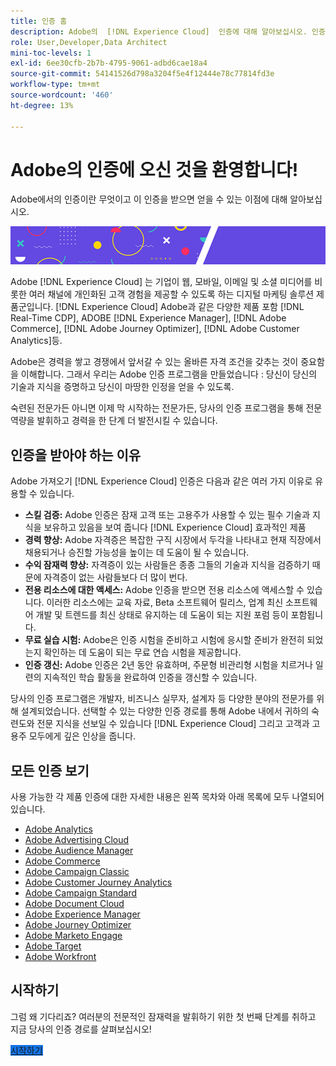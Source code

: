 ```yaml
---
title: 인증 홈
description: Adobe의  [!DNL Experience Cloud]  인증에 대해 알아보십시오. 인증을 받으면 무엇을 할 수 있는지 알아보십시오.
role: User,Developer,Data Architect
mini-toc-levels: 1
exl-id: 6ee30cfb-2b7b-4795-9061-adbd6cae18a4
source-git-commit: 54141526d798a3204f5e4f12444e78c77814fd3e
workflow-type: tm+mt
source-wordcount: '460'
ht-degree: 13%

---
```


# Adobe의 인증에 오신 것을 환영합니다!

Adobe에서의 인증이란 무엇이고 이 인증을 받으면 얻을 수 있는 이점에 대해 알아보십시오.

![배너](/help/certifications/assets/home_banner_smallwide.png)

Adobe [!DNL Experience Cloud] 는 기업이 웹, 모바일, 이메일 및 소셜 미디어를 비롯한 여러 채널에 개인화된 고객 경험을 제공할 수 있도록 하는 디지털 마케팅 솔루션 제품군입니다. [!DNL Experience Cloud] Adobe과 같은 다양한 제품 포함 [!DNL Real-Time CDP], ADOBE [!DNL Experience Manager], [!DNL Adobe Commerce], [!DNL Adobe Journey Optimizer], [!DNL Adobe Customer Analytics]등.

Adobe은 경력을 쌓고 경쟁에서 앞서갈 수 있는 올바른 자격 조건을 갖추는 것이 중요함을 이해합니다. 그래서 우리는 Adobe 인증 프로그램을 만들었습니다 : 당신이 당신의 기술과 지식을 증명하고 당신이 마땅한 인정을 얻을 수 있도록.

숙련된 전문가든 아니면 이제 막 시작하는 전문가든, 당사의 인증 프로그램을 통해 전문 역량을 발휘하고 경력을 한 단계 더 발전시킬 수 있습니다.

## 인증을 받아야 하는 이유

Adobe 가져오기 [!DNL Experience Cloud] 인증은 다음과 같은 여러 가지 이유로 유용할 수 있습니다.

* **스킬 검증:** Adobe 인증은 잠재 고객 또는 고용주가 사용할 수 있는 필수 기술과 지식을 보유하고 있음을 보여 줍니다 [!DNL Experience Cloud] 효과적인 제품
* **경력 향상:** Adobe 자격증은 복잡한 구직 시장에서 두각을 나타내고 현재 직장에서 채용되거나 승진할 가능성을 높이는 데 도움이 될 수 있습니다.
* **수익 잠재력 향상:** 자격증이 있는 사람들은 종종 그들의 기술과 지식을 검증하기 때문에 자격증이 없는 사람들보다 더 많이 번다.
* **전용 리소스에 대한 액세스:** Adobe 인증을 받으면 전용 리소스에 액세스할 수 있습니다. 이러한 리소스에는 교육 자료, Beta 소프트웨어 릴리스, 업계 최신 소프트웨어 개발 및 트렌드를 최신 상태로 유지하는 데 도움이 되는 지원 포럼 등이 포함됩니다.
* **무료 실습 시험:** Adobe은 인증 시험을 준비하고 시험에 응시할 준비가 완전히 되었는지 확인하는 데 도움이 되는 무료 연습 시험을 제공합니다.
* **인증 갱신:** Adobe 인증은 2년 동안 유효하며, 주문형 비관리형 시험을 치르거나 일련의 지속적인 학습 활동을 완료하여 인증을 갱신할 수 있습니다.

당사의 인증 프로그램은 개발자, 비즈니스 실무자, 설계자 등 다양한 분야의 전문가를 위해 설계되었습니다. 선택할 수 있는 다양한 인증 경로를 통해 Adobe 내에서 귀하의 숙련도와 전문 지식을 선보일 수 있습니다 [!DNL Experience Cloud] 그리고 고객과 고용주 모두에게 깊은 인상을 줍니다.

## 모든 인증 보기

사용 가능한 각 제품 인증에 대한 자세한 내용은 왼쪽 목차와 아래 목록에 모두 나열되어 있습니다.

* [Adobe Analytics](/help/certifications/aa/aa-overview.md)
* [Adobe Advertising Cloud](/help/certifications/aac/aac-overview.md)
* [Adobe Audience Manager](/help/certifications/aam/aam-overview.md)
* [Adobe Commerce](/help/certifications/ac/ac-overview.md)
* [Adobe Campaign Classic](/help/certifications/acc/acc-overview.md)
* [Adobe Customer Journey Analytics](/help/certifications/acja/acja-overview.md)
* [Adobe Campaign Standard](/help/certifications/acs/acs-overview.md)
* [Adobe Document Cloud](/help/certifications/adc/adc-overview.md)
* [Adobe Experience Manager](/help/certifications/aem/aem-overview.md)
* [Adobe Journey Optimizer](/help/certifications/ajo/ajo-overview.md)
* [Adobe Marketo Engage](/help/certifications/ame/ame-overview.md)
* [Adobe Target](/help/certifications/at/at-overview.md)
* [Adobe Workfront](/help/certifications/aw/aw-overview.md)


## 시작하기

그럼 왜 기다리죠? 여러분의 전문적인 잠재력을 발휘하기 위한 첫 번째 단계를 취하고 지금 당사의 인증 경로를 살펴보십시오!

<a href="https://experienceleague.adobe.com/docs/certification/certification/getting-started.html" target="_blank" class="spectrum-Button spectrum-Button--fill spectrum-Button--accent spectrum-Button--sizeM is-margin-bottom-big-big at-element-click-tracking" style="background-color:#1473E6"><span class="spectrum-Button-label has-no-wrap">시작하기</span></a>
